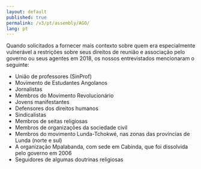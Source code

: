 ```yaml
---
layout: default
published: true
permalink: /v3/pt/assembly/AGO/
lang: pt
---
```


Quando solicitados a fornecer mais contexto sobre quem era especialmente vulnerável a restrições sobre seus direitos de reunião e associação pelo governo ou seus agentes em 2018, os nossos entrevistados mencionaram o seguinte:

- União de professores (SinProf)
- Movimento de Estudantes Angolanos
- Jornalistas
- Membros do Movimento Revolucionário
- Jovens manifestantes
- Defensores dos direitos humanos
- Sindicalistas
- Membros de seitas religiosas
- Membros de organizações da sociedade civil
- Membros do movimento Lunda-Tchokwé, nas zonas das províncias de Lunda (norte e sul)
- A organização Mpalabanda, com sede em Cabinda, que foi dissolvida pelo governo em 2006
- Seguidores de algumas doutrinas religiosas
